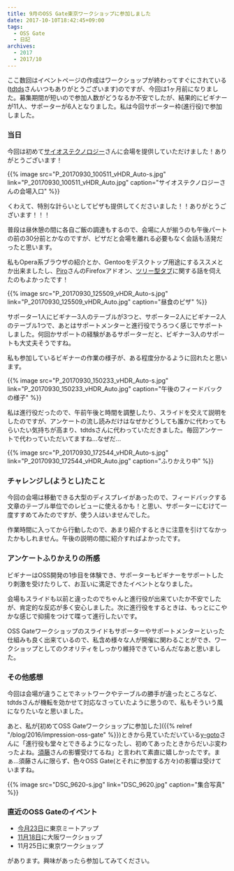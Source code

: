 ```yaml
---
title: 9月のOSS Gate東京ワークショップに参加しました
date: 2017-10-10T18:42:45+09:00
tags:
  - OSS Gate
  - 日記
archives:
  - 2017
  - 2017/10
---
```


ここ数回はイベントページの作成はワークショップが終わってすぐにされている([tdtds](http://tdtds.jp)さんいつもありがとうございます)のですが、今回は1ヶ月前になりました。募集期間が短いので参加人数がどうなるか不安でしたが、結果的にビギナーが11人、サポーターが6人となりました。私は今回サポーター枠(進行役)で参加しました。

### 当日

今回は初めて[サイオステクノロジー](https://oss-gate.github.io/sponsors/#sios)さんに会場を提供していただけました！ありがとうございます！

{{% image src="P_20170930_100511_vHDR_Auto-s.jpg" link="P_20170930_100511_vHDR_Auto.jpg" caption="サイオステクノロジーさんの会場入口" %}}

くわえて、特別な計らいとしてピザも提供してくださいました！！ありがとうございます！！！

普段は昼休憩の間に各自ご飯の調達もするので、会場に人が揃うのも午後パートの前の30分前とかなのですが、ピザだと会場を離れる必要もなく会話も活発だったと思います。

私もOpera系ブラウザの紹介とか、Gentooをデスクトップ用途にするススメとか出来ましたし、[Piro](http://piro.sakura.ne.jp)さんのFirefoxアドオン、[ツリー型タブ](https://addons.mozilla.org/ja/firefox/addon/tree-style-tab/)に関する話を伺えたのもよかったです！

{{% image src="P_20170930_125509_vHDR_Auto-s.jpg" link="P_20170930_125509_vHDR_Auto.jpg" caption="昼食のピザ" %}}

サポーター1人にビギナー3人のテーブルが3つと、サポーター2人にビギナー2人のテーブル1つで、あとはサポートメンターと進行役でうろつく感じでサポートしました。何回かサポートの経験があるサポーターだと、ビギナー3人のサポートも大丈夫そうですね。

私も参加しているビギナーの作業の様子が、ある程度分かるように回れたと思います。

{{% image src="P_20170930_150233_vHDR_Auto-s.jpg" link="P_20170930_150233_vHDR_Auto.jpg" caption="午後のフィードバックの様子" %}}

私は進行役だったので、午前午後と時間を調整したり、スライドを交えて説明をしたのですが、アンケートの流し読みだけはなぜかどうしても誰かに代わってもらいたい気持ちが高まり、tdtdsさんに代わっていただきました。毎回アンケートで代わっていただいてますね…なぜだ…

{{% image src="P_20170930_172544_vHDR_Auto-s.jpg" link="P_20170930_172544_vHDR_Auto.jpg" caption="ふりかえり中" %}}

### チャレンジし(ようとし)たこと

今回の会場は移動できる大型のディスプレイがあったので、フィードバックする文章のテーブル単位でのレビューに使えるかも！と思い、サポーターにむけて一度すすめてみたのですが、使う人はいませんでした。

作業時間に入ってから行動したので、あまり紹介するときに注意を引けてなかったかもしれません。午後の説明の間に紹介すればよかったです。

### アンケートふりかえりの所感

ビギナーはOSS開発の1歩目を体験でき、サポーターもビギナーをサポートしたり刺激を受けたりして、お互いに満足できたイベントとなりました。

会場もスライドも以前と違ったのでちゃんと進行役が出来ていたか不安でしたが、肯定的な反応が多く安心しました。次に進行役をするときは、もっとにこやかな感じで抑揚をつけて喋って進行したいです。

OSS Gateワークショップのスライドもサポーターやサポートメンターといった仕組みも良く出来ているので、私含め様々な人が開催に関わることができ、ワークショップとしてのクオリティをしっかり維持できているんだなあと思いました。

### その他感想

今回は会場が違うことでネットワークやテーブルの勝手が違ったところなど、tdtdsさんが機転を効かせて対応なさっていたように思うので、私もそういう風になりたいなと思いました。

あと、私が[初めてOSS Gateワークショップに参加した]({{% relref "/blog/2016/impression-oss-gate" %}})ときから見ていただいている[y-goto](https://github.com/y-goto)さんに「進行役も堂々とできるようになったし、初めてあったときからだいぶ変わったよね。[須藤](https://github.com/kou)さんの影響受けてるね」と言われて素直に嬉しかったです。まぁ…須藤さんに限らず、色々OSS
Gate(とそれに参加する方々)の影響は受けていますね。

{{% image src="DSC_9620-s.jpg" link="DSC_9620.jpg" caption="集合写真" %}}

### 直近のOSS Gateのイベント

- [今月23日](https://oss-gate.doorkeeper.jp/events/65754)に東京ミートアップ
- [11月18日](https://oss-gate.doorkeeper.jp/events/65122)に大阪ワークショップ
- 11月25日に東京ワークショップ

があります。興味があったら参加してみてください。
